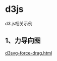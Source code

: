 # d3js
d3.js相关示例

## 1、力导向图
[d3svg-force-drag.html](http://kestrel.cc/myblog/html/svgchart/d3svg-force-drag.html)


